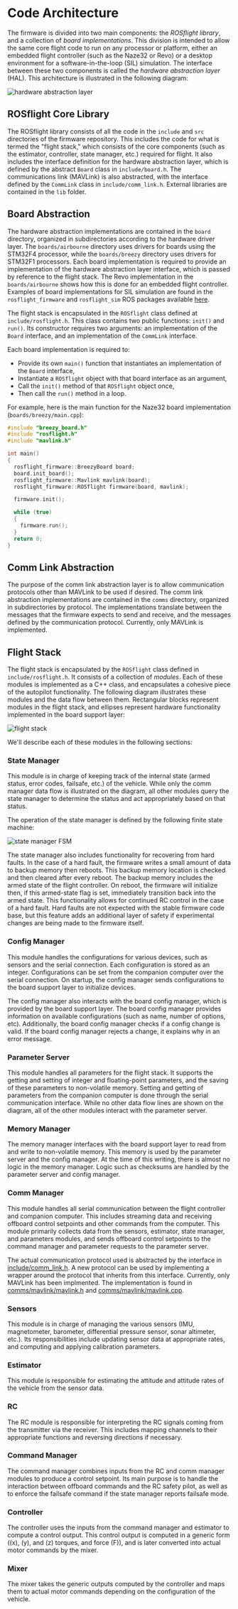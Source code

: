 # Code Architecture

The firmware is divided into two main components: the _ROSflight library_, and a collection of _board implementations_.
This division is intended to allow the same core flight code to run on any processor or platform, either an embedded flight controller (such as the Naze32 or Revo) or a desktop environment for a software-in-the-loop (SIL) simulation. The interface between these two components is called the _hardware abstraction layer_ (HAL).
This architecture is illustrated in the following diagram:

![hardware abstraction layer](images/HAL.svg)

## ROSflight Core Library

The ROSflight library consists of all the code in the `include` and `src` directories of the firmware repository.
This includes the code for what is termed the "flight stack," which consists of the core components (such as the estimator, controller, state manager, etc.) required for flight.
It also includes the interface definition for the hardware abstraction layer, which is defined by the abstract `Board` class in `include/board.h`.
The communications link (MAVLink) is also abstracted, with the interface defined by the `CommLink` class in `include/comm_link.h`.
External libraries are contained in the `lib` folder.

## Board Abstraction

The hardware abstraction implementations are contained in the `board` directory, organized in subdirectories according to the hardware driver layer.
The `boards/airbourne` directory uses drivers for boards using the STM32F4 processor, while the `boards/breezy` directory uses drivers for STM32F1 processors.
Each board implementation is required to provide an implementation of the hardware abstraction layer interface, which is passed by reference to the flight stack.
The Revo implementation in the `boards/airbourne` shows how this is done for an embedded flight controller.
Examples of board implementations for SIL simulation are found in the `rosflight_firmware` and `rosflight_sim` ROS packages available [here](https://github.com/rosflight/rosflight).

The flight stack is encapsulated in the `ROSflight` class defined at `include/rosflight.h`.
This class contains two public functions: `init()` and `run()`.
Its constructor requires two arguments: an implementation of the `Board` interface, and an implementation of the `CommLink` interface.

Each board implementation is required to:

  - Provide its own `main()` function that instantiates an implementation of the `Board` interface,
  - Instantiate a `ROSflight` object with that board interface as an argument,
  - Call the `init()` method of that `ROSflight` object once,
  - Then call the `run()` method in a loop.

For example, here is the main function for the Naze32 board implementation (`boards/breezy/main.cpp`):

``` C++
#include "breezy_board.h"
#include "rosflight.h"
#include "mavlink.h"

int main()
{
  rosflight_firmware::BreezyBoard board;
  board.init_board();
  rosflight_firmware::Mavlink mavlink(board);
  rosflight_firmware::ROSflight firmware(board, mavlink);

  firmware.init();

  while (true)
  {
    firmware.run();
  }
  return 0;
}
```

## Comm Link Abstraction

The purpose of the comm link abstraction layer is to allow communication protocols other than MAVLink to be used if desired.
The comm link abstraction implementations are contained in the `comms` directory, organized in subdirectories by protocol.
The implementations translate between the messages that the firmware expects to send and receive, and the messages defined by the communication protocol.
Currently, only MAVLink is implemented.

## Flight Stack

The flight stack is encapsulated by the `ROSflight` class defined in `include/rosflight.h`.
It consists of a collection of _modules_.
Each of these modules is implemented as a C++ class, and encapsulates a cohesive piece of the autopilot functionality.
The following diagram illustrates these modules and the data flow between them.
Rectangular blocks represent modules in the flight stack, and ellipses represent hardware functionality implemented in the board support layer:

![flight stack](images/flight_stack.svg)

We'll describe each of these modules in the following sections:

### State Manager
This module is in charge of keeping track of the internal state (armed status, error codes, failsafe, etc.) of the vehicle.
While only the comm manager data flow is illustrated on the diagram, all other modules query the state manager to determine the status and act appropriately based on that status.

The operation of the state manager is defined by the following finite state machine:

![state manager FSM](images/arming-fsm.svg)

The state manager also includes functionality for recovering from hard faults. In the case of a hard fault, the firmware writes a small amount of data to backup memory then reboots. This backup memory location is checked and then cleared after every reboot. The backup memory includes the armed state of the flight controller. On reboot, the firmware will initialize then, if this armed-state flag is set, immediately transition back into the armed state. This functionality allows for continued RC control in the case of a hard fault. Hard faults are not expected with the stable firmware code base, but this feature adds an additional layer of safety if experimental changes are being made to the firmware itself.

### Config Manager
This module handles the configurations for various devices, such as sensors and the serial connection. Each configuration is stored as an integer. Configurations can be set from the companion computer over the serial connection. On startup, the config manager sends configurations to the board support layer to initialize devices.

The config manager also interacts with the board config manager, which is provided by the board support layer. The board config manager provides information on available configurations (such as name, number of options, etc). Additionally, the board config manager checks if a config change is valid. If the board config manager rejects a change, it explains why in an error message.


### Parameter Server
This module handles all parameters for the flight stack.
It supports the getting and setting of integer and floating-point parameters, and the saving of these parameters to non-volatile memory.
Setting and getting of parameters from the companion computer is done through the serial communication interface.
While no other data flow lines are shown on the diagram, all of the other modules interact with the parameter server.

### Memory Manager
The memory manager interfaces with the board support layer to read from and write to non-volatile memory. This memory is used by the parameter server and the config manager. At the time of this writing, there is almost no logic in the memory manager. Logic such as checksums are handled by the parameter server and config manager.

### Comm Manager
This module handles all serial communication between the flight controller and companion computer.
This includes streaming data and receiving offboard control setpoints and other commands from the computer.
This module primarily collects data from the sensors, estimator, state manager, and parameters modules, and sends offboard control setpoints to the command manager and parameter requests to the parameter server.

The actual communication protocol used is abstracted by the interface in [include/comm_link.h](https://github.com/rosflight/firmware/blob/master/include/comm_link.h).
A new protocol can be used by implementing a wrapper around the protocol that inherits from this interface.
Currently, only MAVLink has been implmented.
The implementation is found in [comms/mavlink/mavlink.h](https://github.com/rosflight/firmware/blob/master/comms/mavlink/mavlink.h) and [comms/mavlink/mavlink.cpp](https://github.com/rosflight/firmware/blob/master/comms/mavlink/mavlink.cpp).

### Sensors
This module is in charge of managing the various sensors (IMU, magnetometer, barometer, differential pressure sensor, sonar altimeter, etc.).
Its responsibilities include updating sensor data at appropriate rates, and computing and applying calibration parameters.

### Estimator
This module is responsible for estimating the attitude and attitude rates of the vehicle from the sensor data.

### RC
The RC module is responsible for interpreting the RC signals coming from the transmitter via the receiver.
This includes mapping channels to their appropriate functions and reversing directions if necessary.

### Command Manager
The command manager combines inputs from the RC and comm manager modules to produce a control setpoint.
Its main purpose is to handle the interaction between offboard commands and the RC safety pilot, as well as to enforce the failsafe command if the state manager reports failsafe mode.

### Controller
The controller uses the inputs from the command manager and estimator to compute a control output.
This control output is computed in a generic form (\(x\), \(y\), and \(z\) torques, and force \(F\)), and is later converted into actual motor commands by the mixer.

### Mixer
The mixer takes the generic outputs computed by the controller and maps them to actual motor commands depending on the configuration of the vehicle.
